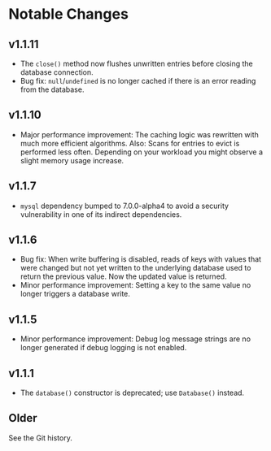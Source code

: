 # Notable Changes

## v1.1.11

* The `close()` method now flushes unwritten entries before closing the database
  connection.
* Bug fix: `null`/`undefined` is no longer cached if there is an error reading
  from the database.

## v1.1.10

* Major performance improvement: The caching logic was rewritten with much more
  efficient algorithms. Also: Scans for entries to evict is performed less
  often. Depending on your workload you might observe a slight memory usage
  increase.

## v1.1.7

* `mysql` dependency bumped to 7.0.0-alpha4 to avoid a security vulnerability in
  one of its indirect dependencies.

## v1.1.6

* Bug fix: When write buffering is disabled, reads of keys with values that were
  changed but not yet written to the underlying database used to return the
  previous value. Now the updated value is returned.
* Minor performance improvement: Setting a key to the same value no longer
  triggers a database write.

## v1.1.5

* Minor performance improvement: Debug log message strings are no longer
  generated if debug logging is not enabled.

## v1.1.1

* The `database()` constructor is deprecated; use `Database()` instead.

## Older

See the Git history.
